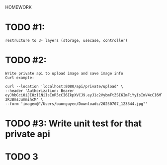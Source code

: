 HOMEWORK
# TODO #1:
    restructure to 3- layers (storage, usecase, controller)

# TODO #2:
    Write private api to upload image and save image info
    Curl example: 
```shell
curl --location 'localhost:8080/api/private/upload' \
--header 'Authorization: Bearer eyJhbGciOiJIUzI1NiIsInR5cCI6IkpXVCJ9.eyJ1c2VybmFtZSI6ImFiYyIsImV4cCI6MTY4OTEzNjU3N30.irOmRf6syxvR4DeSO0LIN3GaSLOh-zK3BmsJummihcM' \
--form 'image=@"/Users/baonguyen/Downloads/20230707_123344.jpg"'
```

# TODO #3: Write unit test for that private api

# TODO 3

